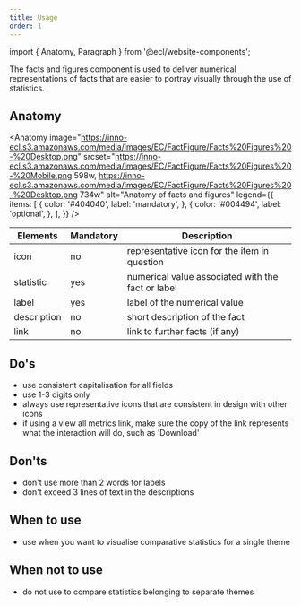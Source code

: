 ```yaml
---
title: Usage
order: 1
---
```


import { Anatomy, Paragraph } from '@ecl/website-components';

<Paragraph size="lead">
  The facts and figures component is used to deliver numerical representations
  of facts that are easier to portray visually through the use of statistics.
</Paragraph>

## Anatomy

<Anatomy
image="https://inno-ecl.s3.amazonaws.com/media/images/EC/FactFigure/Facts%20Figures%20-%20Desktop.png"
srcset="https://inno-ecl.s3.amazonaws.com/media/images/EC/FactFigure/Facts%20Figures%20-%20Mobile.png 598w, https://inno-ecl.s3.amazonaws.com/media/images/EC/FactFigure/Facts%20Figures%20-%20Desktop.png 734w"
alt="Anatomy of facts and figures"
legend={{
    items: [
      {
        color: '#404040',
        label: 'mandatory',
      },
      {
        color: '#004494',
        label: 'optional',
      },
    ],
  }}
/>

| Elements    | Mandatory | Description                                       |
| ----------- | --------- | ------------------------------------------------- |
| icon        | no        | representative icon for the item in question      |
| statistic   | yes       | numerical value associated with the fact or label |
| label       | yes       | label of the numerical value                      |
| description | no        | short description of the fact                     |
| link        | no        | link to further facts (if any)                    |

## Do's

- use consistent capitalisation for all fields
- use 1-3 digits only
- always use representative icons that are consistent in design with other icons
- if using a view all metrics link, make sure the copy of the link represents what the interaction will do, such as 'Download'

## Don'ts

- don't use more than 2 words for labels
- don't exceed 3 lines of text in the descriptions

## When to use

- use when you want to visualise comparative statistics for a single theme

## When not to use

- do not use to compare statistics belonging to separate themes
